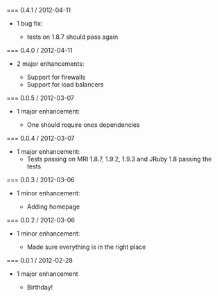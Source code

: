=== 0.4.1 / 2012-04-11

* 1 bug fix:

  * tests on 1.8.7 should pass again

=== 0.4.0 / 2012-04-11

* 2 major enhancements:

  * Support for firewalls
  * Support for load balancers

=== 0.0.5 / 2012-03-07

* 1 major enhancement:

  * One should require ones dependencies

=== 0.0.4 / 2012-03-07

* 1 major enhancement:
  * Tests passing on MRI 1.8.7, 1.9.2, 1.9.3 and JRuby 1.8 passing the tests

=== 0.0.3 / 2012-03-06

* 1 minor enhancement:

  * Adding homepage

=== 0.0.2 / 2012-03-06

* 1 minor enhancement:

  * Made sure everything is in the right place

=== 0.0.1 / 2012-02-28

* 1 major enhancement

  * Birthday!
